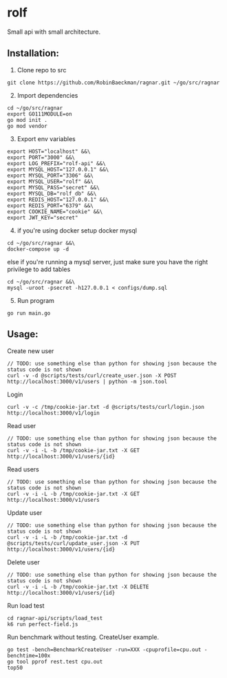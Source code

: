 # rolf 

Small api with small architecture.

## Installation:
1. Clone repo to src
```
git clone https://github.com/RobinBaeckman/ragnar.git ~/go/src/ragnar
```

2. Import dependencies 
```
cd ~/go/src/ragnar
export GO111MODULE=on
go mod init . 
go mod vendor
```

3. Export env variables
```
export HOST="localhost" &&\
export PORT="3000" &&\
export LOG_PREFIX="rolf-api" &&\
export MYSQL_HOST="127.0.0.1" &&\
export MYSQL_PORT="3306" &&\
export MYSQL_USER="rolf" &&\
export MYSQL_PASS="secret" &&\
export MYSQL_DB="rolf_db" &&\
export REDIS_HOST="127.0.0.1" &&\
export REDIS_PORT="6379" &&\
export COOKIE_NAME="cookie" &&\
export JWT_KEY="secret"
```

4. if you're using docker setup docker mysql
```
cd ~/go/src/ragnar &&\
docker-compose up -d
``` 

else if you're running a mysql server, just make sure you have the right privilege to add tables
```
cd ~/go/src/ragnar &&\
mysql -uroot -psecret -h127.0.0.1 < configs/dump.sql

```

5. Run program
```
go run main.go
```

## Usage:

Create new user
```
// TODO: use something else than python for showing json because the status code is not shown
curl -v -d @scripts/tests/curl/create_user.json -X POST http://localhost:3000/v1/users | python -m json.tool
```

Login
```
curl -v -c /tmp/cookie-jar.txt -d @scripts/tests/curl/login.json http://localhost:3000/v1/login
```

Read user
```
// TODO: use something else than python for showing json because the status code is not shown
curl -v -i -L -b /tmp/cookie-jar.txt -X GET http://localhost:3000/v1/users/{id}

```

Read users
```
// TODO: use something else than python for showing json because the status code is not shown
curl -v -i -L -b /tmp/cookie-jar.txt -X GET http://localhost:3000/v1/users

```

Update user
```
// TODO: use something else than python for showing json because the status code is not shown
curl -v -i -L -b /tmp/cookie-jar.txt -d @scripts/tests/curl/update_user.json -X PUT http://localhost:3000/v1/users/{id}

```

Delete user
```
// TODO: use something else than python for showing json because the status code is not shown
curl -v -i -L -b /tmp/cookie-jar.txt -X DELETE http://localhost:3000/v1/users/{id}

```

Run load test
```
cd ragnar-api/scripts/load_test
k6 run perfect-field.js
```

Run benchmark without testing. CreateUser example.
```
go test -bench=BenchmarkCreateUser -run=XXX -cpuprofile=cpu.out -benchtime=100x
go tool pprof rest.test cpu.out
top50
```
